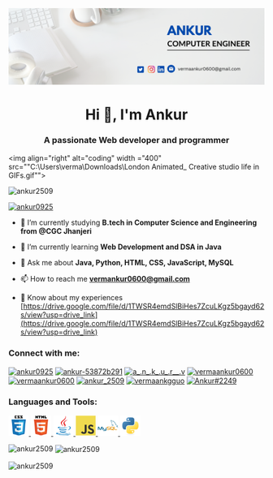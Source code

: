 ![logo](https://github.com/ankur2509/ankur2509/blob/main/banner.png)

<h1 align="center">Hi 👋, I'm Ankur</h1>
<h3 align="center">A passionate Web developer and programmer</h3>

<img align="right" alt="coding" width ="400" src=""C:\Users\verma\Downloads\London Animated_ Creative studio life in GIFs.gif"">

<p align="left"> <img src="https://komarev.com/ghpvc/?username=ankur2509&label=Profile%20views&color=0e75b6&style=flat" alt="ankur2509" /> </p>

<p align="left"> <a href="https://twitter.com/ankur0925" target="blank"><img src="https://img.shields.io/twitter/follow/ankur0925?logo=twitter&style=for-the-badge" alt="ankur0925" /></a> </p>

- 🔭 I’m currently studying **B.tech in Computer Science and Engineering from @CGC Jhanjeri**

- 🌱 I’m currently learning **Web Development and DSA in Java**

- 💬 Ask me about **Java, Python, HTML, CSS, JavaScript, MySQL**

- 📫 How to reach me **vermankur0600@gmail.com**

- 📄 Know about my experiences [https://drive.google.com/file/d/1TWSR4emdSlBiHes7ZcuLKgz5bgayd62s/view?usp=drive_link](https://drive.google.com/file/d/1TWSR4emdSlBiHes7ZcuLKgz5bgayd62s/view?usp=drive_link)

<h3 align="left">Connect with me:</h3>
<p align="left">
<a href="https://twitter.com/ankur0925" target="blank"><img align="center" src="https://raw.githubusercontent.com/rahuldkjain/github-profile-readme-generator/master/src/images/icons/Social/twitter.svg" alt="ankur0925" height="30" width="40" /></a>
<a href="https://linkedin.com/in/ankur-53872b291" target="blank"><img align="center" src="https://raw.githubusercontent.com/rahuldkjain/github-profile-readme-generator/master/src/images/icons/Social/linked-in-alt.svg" alt="ankur-53872b291" height="30" width="40" /></a>
<a href="https://instagram.com/a_.n_.k_.u_.r__.v" target="blank"><img align="center" src="https://raw.githubusercontent.com/rahuldkjain/github-profile-readme-generator/master/src/images/icons/Social/instagram.svg" alt="a_.n_.k_.u_.r__.v" height="30" width="40" /></a>
<a href="https://www.codechef.com/users/vermaankur0600" target="blank"><img align="center" src="https://cdn.jsdelivr.net/npm/simple-icons@3.1.0/icons/codechef.svg" alt="vermaankur0600" height="30" width="40" /></a>
<a href="https://www.hackerrank.com/vermaankur0600" target="blank"><img align="center" src="https://raw.githubusercontent.com/rahuldkjain/github-profile-readme-generator/master/src/images/icons/Social/hackerrank.svg" alt="vermaankur0600" height="30" width="40" /></a>
<a href="https://www.leetcode.com/ankur_2509" target="blank"><img align="center" src="https://raw.githubusercontent.com/rahuldkjain/github-profile-readme-generator/master/src/images/icons/Social/leet-code.svg" alt="ankur_2509" height="30" width="40" /></a>
<a href="https://auth.geeksforgeeks.org/user/vermaankgguo" target="blank"><img align="center" src="https://raw.githubusercontent.com/rahuldkjain/github-profile-readme-generator/master/src/images/icons/Social/geeks-for-geeks.svg" alt="vermaankgguo" height="30" width="40" /></a>
<a href="https://discord.gg/Ankur#2249" target="blank"><img align="center" src="https://raw.githubusercontent.com/rahuldkjain/github-profile-readme-generator/master/src/images/icons/Social/discord.svg" alt="Ankur#2249" height="30" width="40" /></a>
</p>

<h3 align="left">Languages and Tools:</h3>
<p align="left"> <a href="https://www.w3schools.com/css/" target="_blank" rel="noreferrer"> <img src="https://raw.githubusercontent.com/devicons/devicon/master/icons/css3/css3-original-wordmark.svg" alt="css3" width="40" height="40"/> </a> <a href="https://www.w3.org/html/" target="_blank" rel="noreferrer"> <img src="https://raw.githubusercontent.com/devicons/devicon/master/icons/html5/html5-original-wordmark.svg" alt="html5" width="40" height="40"/> </a> <a href="https://www.java.com" target="_blank" rel="noreferrer"> <img src="https://raw.githubusercontent.com/devicons/devicon/master/icons/java/java-original.svg" alt="java" width="40" height="40"/> </a> <a href="https://developer.mozilla.org/en-US/docs/Web/JavaScript" target="_blank" rel="noreferrer"> <img src="https://raw.githubusercontent.com/devicons/devicon/master/icons/javascript/javascript-original.svg" alt="javascript" width="40" height="40"/> </a> <a href="https://www.mysql.com/" target="_blank" rel="noreferrer"> <img src="https://raw.githubusercontent.com/devicons/devicon/master/icons/mysql/mysql-original-wordmark.svg" alt="mysql" width="40" height="40"/> </a> <a href="https://www.python.org" target="_blank" rel="noreferrer"> <img src="https://raw.githubusercontent.com/devicons/devicon/master/icons/python/python-original.svg" alt="python" width="40" height="40"/> </a> </p>

<p><img align="left" src="https://github-readme-stats.vercel.app/api/top-langs?username=ankur2509&show_icons=true&locale=en&layout=compact" alt="ankur2509" /></p>

<p>&nbsp;<img align="center" src="https://github-readme-stats.vercel.app/api?username=ankur2509&show_icons=true&locale=en" alt="ankur2509" /></p>

<p><img align="center" src="https://github-readme-streak-stats.herokuapp.com/?user=ankur2509&" alt="ankur2509" /></p>
